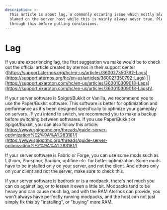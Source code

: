 ```yaml
---
description: >-
  This article is about lag, a commonly occuring issue which mostly always gets
  blamed on the server host while this is mainly always never true. Please read
  through this before pulling conclusions.
---
```


# Lag

If you are experiencing lag, the first suggestion we make would be to check out the official article created by aternos in their support center \([https://support.aternos.org/hc/en-us/articles/360027350792-Lags](https://support.aternos.org/hc/en-us/articles/360027350792-Lags) \|\| [https://support.exaroton.com/hc/en-us/articles/360010309018-Lags](https://support.exaroton.com/hc/en-us/articles/360010309018-Lags)\).

If your server software is Spigot/Bukkit or Vanilla, we recommend you to use the Paper/Bukkit software. This software is better for optimization and performance as it's been designed specifically to optimize your gameplay on servers. IF you intend to switch, we recommend you to make a backup before switching between softwares. If you use Paper/Bukkit or Spigot/Bukkit, you can also follow this article: [https://www.spigotmc.org/threads/guide-server-optimization%E2%9A%A1.283181/](https://www.spigotmc.org/threads/guide-server-optimization%E2%9A%A1.283181/)

If your server software is Fabric or Forge, you can use some mods such as Lithium, Phosphor, Sodium, optifine etc. for better optimization. Some mods have to be installed only on your server, and not the client. And others only on your client and not the server, make sure to check this. 

If your server software is bedrock or is a modpack, there's not much you can do against lag, or to lessen it even a little bit. Modpacks tend to be heavy and can cause much lag, and with the RAM Aternos can provide, you won't always have perfectly running modpacks, and the host can not just simply fix this by "installing", or "buying" more RAM. 


